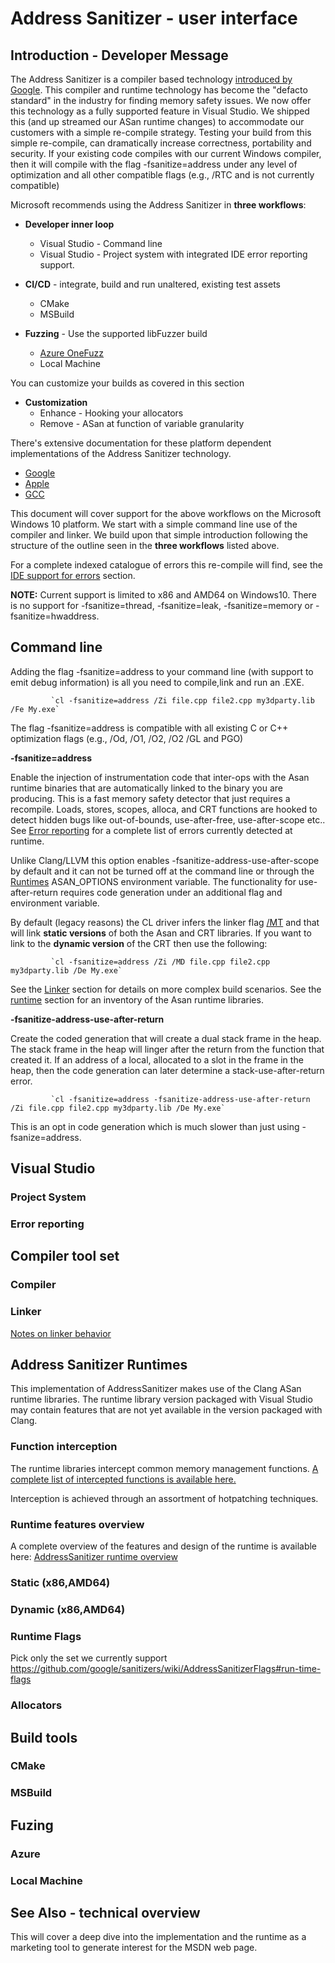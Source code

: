 # Address Sanitizer - user interface

## Introduction  - Developer Message

The Address Sanitizer is a compiler based technology [introduced by Google](https://www.usenix.org/conference/atc12/technical-sessions/presentation/serebryany).  This compiler and runtime technology has become the "defacto standard" in the industry for finding memory safety issues. We now offer this technology as a fully supported feature in Visual Studio. We shipped this (and up streamed our ASan runtime changes) to accommodate our customers with a simple re-compile strategy. Testing your build from this simple re-compile, can dramatically increase correctness, portability and security. If your existing code compiles with our current Windows compiler, then it will compile with the flag -fsanitize=address under any level of optimization and all other compatible flags (e.g., /RTC and is not currently compatible)

Microsoft recommends using the Address Sanitizer in **three workflows**:

- **Developer inner loop**
    - Visual Studio - Command line
    - Visual Studio - Project system with integrated IDE error reporting support.

    
- **CI/CD** - integrate, build and run unaltered, existing test assets
    - CMake
    - MSBuild

- **Fuzzing** - Use the supported libFuzzer build
    - [Azure OneFuzz](https://www.microsoft.com/security/blog/2020/09/15/microsoft-onefuzz-framework-open-source-developer-tool-fix-bugs/)
    - Local Machine

You can customize your builds as covered in this section

- **Customization**
    - Enhance - Hooking your allocators
    - Remove - ASan at function of variable granularity

There's extensive documentation for these platform dependent implementations of the Address Sanitizer technology.

- [Google](https://clang.llvm.org/docs/AddressSanitizer.html)
- [Apple](https://developer.apple.com/documentation/xcode/diagnosing_memory_thread_and_crash_issues_early)
- [GCC](https://gcc.gnu.org/onlinedocs/gcc/Instrumentation-Options.html)

This document will cover support for the above workflows on the Microsoft Windows 10 platform. We start with a simple command line use of the compiler and linker. We build upon that simple introduction following the structure of the outline seen in the **three workflows** listed above.

For a complete indexed catalogue of errors this re-compile will find, see the [IDE support for errors](#ide-support-for-errors) section.

**NOTE:** Current support is limited to x86 and AMD64 on Windows10. There is no support for -fsanitize=thread, -fsanitize=leak, -fsanitize=memory or -fsanitize=hwaddress.

## Command line

Adding the flag -fsanitize=address to your command line (with support to emit debug information) is all you need to compile,link and run an .EXE.

             `cl -fsanitize=address /Zi file.cpp file2.cpp my3dparty.lib /Fe My.exe`

The flag -fsanitize=address is compatible with all existing C or C++ optimization flags (e.g., /Od, /O1, /O2, /O2 /GL and PGO)

**-fsanitize=address**

Enable the injection of instrumentation code that inter-ops with the Asan runtime binaries that are automatically linked to the binary you are producing. This is a fast memory safety detector that just requires a recompile. Loads, stores, scopes, alloca, and CRT functions are hooked to detect hidden bugs like out-of-bounds, use-after-free, use-after-scope etc.. See [Error reporting](#error-reporting) for a complete list of errors currently detected at runtime.

Unlike Clang/LLVM this option enables -fsanitize-address-use-after-scope by default and it can not be turned off at the command line or through the [Runtimes](#runtimes) ASAN_OPTIONS environment variable. The functionality for use-after-return requires code generation under an additional flag and environment variable.

By default (legacy reasons) the CL driver infers the linker flag [/MT](https://docs.microsoft.com/en-us/cpp/build/reference/md-mt-ld-use-run-time-library?view=msvc-160) and that will link **static versions** of both the Asan and CRT libraries. If you want to link to the **dynamic version** of the CRT then use the following:

             `cl -fsanitize=address /Zi /MD file.cpp file2.cpp my3dparty.lib /De My.exe`

See the [Linker](#linker) section for details on more complex build scenarios. See the [runtime](#runtimes) section for an inventory of the Asan runtime libraries.


**-fsanitize-address-use-after-return**

Create the coded generation that will create a dual stack frame in the heap.  The stack frame in the heap will linger after the return from the function that created it. If an address of a local, allocated to a slot in the frame in the heap, then the code generation can later determine a stack-use-after-return error.

             `cl -fsanitize=address -fsanitize-address-use-after-return /Zi file.cpp file2.cpp my3dparty.lib /De My.exe`

This is an opt in code generation which is much slower than just using -fsanize=address.  

## Visual Studio

### Project System

### Error reporting

## Compiler tool set

### Compiler

### Linker
[Notes on linker behavior](https://microsoft.sharepoint.com/teams/DD_VC/_layouts/OneNote.aspx?id=%2Fteams%2FDD_VC%2FShared%20Documents%2FVisual%20C%2B%2B%20Team&wd=target%28BE%20Team%2FSecurity%2FCompiler%20Security%20V-Team.one%7CC2A34F56-6B09-4AB1-869B-DFD77BFD7399%2FNotes%20about%20vcasan%20and%20%5C%2Finferasanlibs%7C6D1BD27A-F55A-44BC-BF7C-AF6404C4C5C1%2F%29)

## Address Sanitizer Runtimes

This implementation of AddressSanitizer makes use of the Clang ASan runtime libraries. The runtime library version packaged with Visual Studio may contain features that are not yet available in the version packaged with Clang.

### Function interception
The runtime libraries intercept common memory management functions. [A complete list of intercepted functions is available here.](.\address-sanitizer-intercepted-functions.md)

Interception is achieved through an assortment of hotpatching techniques.

### Runtime features overview
A complete overview of the features and design of the runtime is available here: [AddressSanitizer runtime overview](address-sanitizer-runtime.md)

### Static (x86,AMD64)
### Dynamic (x86,AMD64)
### Runtime Flags

Pick only the set we currently support
https://github.com/google/sanitizers/wiki/AddressSanitizerFlags#run-time-flags 

### Allocators

## Build tools

### CMake

### MSBuild

## Fuzing

### Azure

### Local Machine

## See Also - technical overview

This will cover a deep dive into the implementation and the runtime as a marketing tool to generate interest for the MSDN web page.


